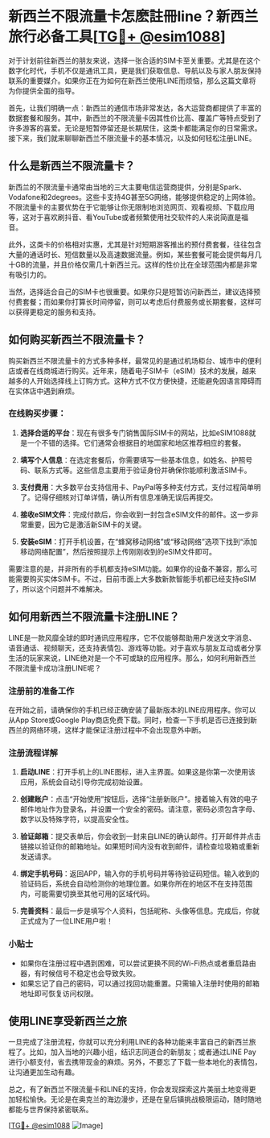 # 新西兰不限流量卡怎麽註冊line？新西兰旅行必备工具[[TG💪+ @esim1088](https://t.me/s/esim1088)]

对于计划前往新西兰的朋友来说，选择一张合适的SIM卡至关重要。尤其是在这个数字化时代，手机不仅是通讯工具，更是我们获取信息、导航以及与家人朋友保持联系的重要媒介。如果你正在为如何在新西兰使用LINE而烦恼，那么这篇文章将为你提供全面的指导。

首先，让我们明确一点：新西兰的通信市场非常发达，各大运营商都提供了丰富的数据套餐和服务。其中，新西兰的不限流量卡因其性价比高、覆盖广等特点受到了许多游客的喜爱。无论是短暂停留还是长期居住，这类卡都能满足你的日常需求。接下来，我们就来聊聊新西兰不限流量卡的基本情况，以及如何轻松注册LINE。

## 什么是新西兰不限流量卡？

新西兰的不限流量卡通常由当地的三大主要电信运营商提供，分别是Spark、Vodafone和2degrees。这些卡支持4G甚至5G网络，能够提供稳定的上网体验。不限流量卡的主要优势在于它能够让你无限制地浏览网页、观看视频、下载应用等，这对于喜欢刷抖音、看YouTube或者频繁使用社交软件的人来说简直是福音。

此外，这类卡的价格相对实惠，尤其是针对短期游客推出的预付费套餐，往往包含大量的通话时长、短信数量以及高速数据流量。例如，某些套餐可能会提供每月几十GB的流量，并且价格仅需几十新西兰元。这样的性价比在全球范围内都是非常有吸引力的。

当然，选择适合自己的SIM卡也很重要。如果你只是短暂访问新西兰，建议选择预付费套餐；而如果你打算长时间停留，则可以考虑后付费服务或长期套餐，这样可以获得更稳定的服务和支持。

## 如何购买新西兰不限流量卡？

购买新西兰不限流量卡的方式多种多样，最常见的是通过机场柜台、城市中的便利店或者在线商城进行购买。近年来，随着电子SIM卡（eSIM）技术的发展，越来越多的人开始选择线上订购方式。这种方式不仅方便快捷，还能避免因语言障碍而在实体店中遇到麻烦。

### 在线购买步骤：

1. **选择合适的平台**：现在有很多专门销售国际SIM卡的网站，比如eSIM1088就是一个不错的选择。它们通常会根据目的地国家和地区推荐相应的套餐。
   
2. **填写个人信息**：在选定套餐后，你需要填写一些基本信息，如姓名、护照号码、联系方式等。这些信息主要用于验证身份并确保你能顺利激活SIM卡。

3. **支付费用**：大多数平台支持信用卡、PayPal等多种支付方式，支付过程简单明了。记得仔细核对订单详情，确认所有信息准确无误后再提交。

4. **接收eSIM文件**：完成付款后，你会收到一封包含eSIM文件的邮件。这一步非常重要，因为它是激活新SIM卡的关键。

5. **安装eSIM**：打开手机设置，在“蜂窝移动网络”或“移动网络”选项下找到“添加移动网络配置”，然后按照提示上传刚刚收到的eSIM文件即可。

需要注意的是，并非所有的手机都支持eSIM功能。如果你的设备不兼容，那么可能需要购买实体SIM卡。不过，目前市面上大多数新款智能手机都已经支持eSIM了，所以这个问题并不难解决。

## 如何用新西兰不限流量卡注册LINE？

LINE是一款风靡全球的即时通讯应用程序，它不仅能够帮助用户发送文字消息、语音通话、视频聊天，还支持表情包、游戏等功能。对于喜欢与朋友互动或者分享生活的玩家来说，LINE绝对是一个不可或缺的应用程序。那么，如何利用新西兰不限流量卡成功注册LINE呢？

### 注册前的准备工作

在开始之前，请确保你的手机已经正确安装了最新版本的LINE应用程序。你可以从App Store或Google Play商店免费下载。同时，检查一下手机是否已连接到新西兰的网络环境，这样才能保证注册过程中不会出现意外中断。

### 注册流程详解

1. **启动LINE**：打开手机上的LINE图标，进入主界面。如果这是你第一次使用该应用，系统会自动引导你完成初始设置。

2. **创建账户**：点击“开始使用”按钮后，选择“注册新账户”。接着输入有效的电子邮件地址作为登录名，并设置一个安全的密码。请注意，密码必须包含字母、数字以及特殊字符，以提高安全性。

3. **验证邮箱**：提交表单后，你会收到一封来自LINE的确认邮件。打开邮件并点击链接以验证你的邮箱地址。如果短时间内没有收到邮件，请检查垃圾箱或重新发送请求。

4. **绑定手机号码**：返回APP，输入你的手机号码并等待验证码短信。输入收到的验证码后，系统会自动检测你的地理位置。如果你所在的地区不在支持范围内，可能需要切换至其他可用的区域代码。

5. **完善资料**：最后一步是填写个人资料，包括昵称、头像等信息。完成后，你就正式成为了一位LINE用户啦！

### 小贴士

- 如果你在注册过程中遇到困难，可以尝试更换不同的Wi-Fi热点或者重启路由器，有时候信号不稳定也会导致失败。
- 如果忘记了自己的密码，可以通过找回功能重置。只需输入注册时使用的邮箱地址即可恢复访问权限。

## 使用LINE享受新西兰之旅

一旦完成了注册流程，你就可以充分利用LINE的各种功能来丰富自己的新西兰旅程了。比如，加入当地的兴趣小组，结识志同道合的新朋友；或者通过LINE Pay进行小额支付，省去携带现金的麻烦。另外，不要忘了下载一些本地化的表情包，让沟通更加生动有趣。

总之，有了新西兰不限流量卡和LINE的支持，你会发现探索这片美丽土地变得更加轻松愉快。无论是在奥克兰的海边漫步，还是在皇后镇挑战极限运动，随时随地都能与世界保持紧密联系。

[[TG💪+ @esim1088](https://t.me/s/esim1088) ![Image](https://i.postimg.cc/4NQfJmqS/Snipaste-2025-05-13-00-14-12.png)]